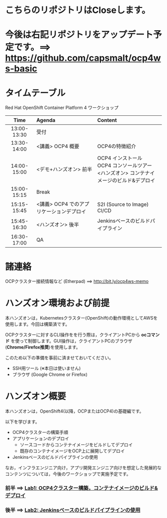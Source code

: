 # **こちらのリポジトリはCloseします。**

# **今後は右記リポジトリをアップデート予定です。==> https://github.com/capsmalt/ocp4ws-basic**

# タイムテーブル
Red Hat OpenShift Container Platform 4 ワークショップ

|Time|Agenda|Content|
|:---:|:---|:---|
|13:00-13:30|受付||
|13:30-14:00|<講義> OCP4 概要|OCP4の特徴紹介|
|14:00-15:00|<デモ+ハンズオン> 前半|OCP4 インストール <br> OCP4 コンソールツアー <br><ハンズオン> コンテナイメージのビルド&デプロイ|
|15:00-15:15|Break|
|15:15-15:45|<講義> OCP4 でのアプリケーションデプロイ|S2I (Source to Image) <br> CI/CD|
|15:45-16:30|<ハンズオン> 後半 <br>|Jenkinsベースのビルドパイプライン
|16:30-17:00|QA||

# 諸連絡
OCPクラスター接続情報など (Etherpad) ==> http://bit.ly/ocp4ws-memo

# ハンズオン環境および前提
本ハンズオンは，Kubernetesクラスター(OpenShift)の動作環境としてAWSを使用します。今回は構築済です。

OCPクラスターに対するCLI操作をを行う際は，クライアントPCから **ocコマンド** を使って制御します。GUI操作は，クライアントPCのブラウザ(**Chrome/Firefox推奨**)を使用します。

このため以下の準備を事前に済ませておいてください。
- SSH用ツール (※本日は使いません)
- ブラウザ (Google Chrome or Firefox)

# ハンズオン概要
本ハンズオンは，OpenShift4(以降，OCPまたはOCP4)の基礎編です。

以下を学びます。
- OCP4クラスターの構築手順
- アプリケーションのデプロイ
  - ソースコードからコンテナイメージをビルドしてデプロイ
  - 既存のコンテナイメージをOCP上に展開してデプロイ
- Jenkinsベースのビルドパイプラインの使用

なお，インフラエンジニア向け，アプリ開発エンジニア向けを想定した発展的なコンテンツについては，今後のワークショップで実施予定です。

### 前半 ==> [Lab1: OCP4クラスター構築，コンテナイメージのビルド&デプロイ](Lab1)

### 後半 ==> [Lab2: Jenkinsベースのビルドパイプラインの使用](Lab2)
